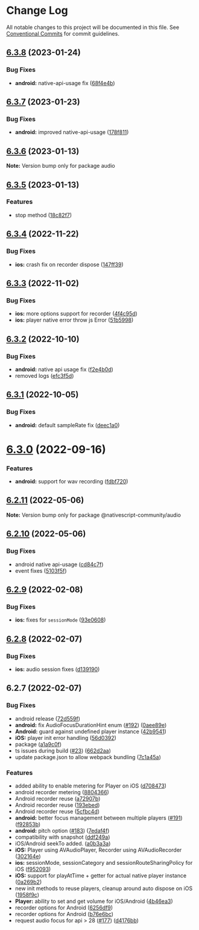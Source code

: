 # Change Log

All notable changes to this project will be documented in this file.
See [Conventional Commits](https://conventionalcommits.org) for commit guidelines.

## [6.3.8](https://github.com/nativescript-community/audio/compare/v6.3.7...v6.3.8) (2023-01-24)


### Bug Fixes

* **android:** native-api-usage fix ([68f4e4b](https://github.com/nativescript-community/audio/commit/68f4e4bb44698c3d5fa674eaef6c6be1deb05d2a))





## [6.3.7](https://github.com/nativescript-community/audio/compare/v6.3.6...v6.3.7) (2023-01-23)


### Bug Fixes

* **android:** improved native-api-usage ([178f811](https://github.com/nativescript-community/audio/commit/178f81122895e2c26fa1b12fd2d73c03970816e5))





## [6.3.6](https://github.com/nativescript-community/audio/compare/v6.3.5...v6.3.6) (2023-01-13)

**Note:** Version bump only for package audio





## [6.3.5](https://github.com/nativescript-community/audio/compare/v6.3.4...v6.3.5) (2023-01-13)


### Features

* stop method ([18c82f7](https://github.com/nativescript-community/audio/commit/18c82f7d00f7fb33e27ef7dcaa7259e97029aefe))





## [6.3.4](https://github.com/nativescript-community/audio/compare/v6.3.3...v6.3.4) (2022-11-22)


### Bug Fixes

* **ios:** crash fix on recorder dispose ([147ff39](https://github.com/nativescript-community/audio/commit/147ff39e9f8da4ee29b5e61eb65e09150af66437))





## [6.3.3](https://github.com/nativescript-community/audio/compare/v6.3.2...v6.3.3) (2022-11-02)


### Bug Fixes

* **ios:** more options support for recorder ([4f4c95d](https://github.com/nativescript-community/audio/commit/4f4c95dbe1beb7fc3c6818b37a273d41d73020d0))
* **ios:** player native error throw js Error ([51b5998](https://github.com/nativescript-community/audio/commit/51b59989a8a875c6ae4a4a39ff5ff9f7fd99d398))





## [6.3.2](https://github.com/nativescript-community/audio/compare/v6.3.1...v6.3.2) (2022-10-10)


### Bug Fixes

* **android:** native api usage fix ([f2e4b0d](https://github.com/nativescript-community/audio/commit/f2e4b0deec63f3623125c44be7d3b64826c2acd1))
* removed logs ([efc3f5d](https://github.com/nativescript-community/audio/commit/efc3f5d452fb7e35bc4d711f728b379be35f7d4b))





## [6.3.1](https://github.com/nativescript-community/audio/compare/v6.3.0...v6.3.1) (2022-10-05)


### Bug Fixes

* **android:** default sampleRate fix ([deec1a0](https://github.com/nativescript-community/audio/commit/deec1a0533660514728b629a77f0d9007d2c3251))





# [6.3.0](https://github.com/nativescript-community/audio/compare/v6.2.11...v6.3.0) (2022-09-16)


### Features

* **android:** support for wav recording ([fdbf720](https://github.com/nativescript-community/audio/commit/fdbf72075fe82f9705ace173042cc656eb097308))





## [6.2.11](https://github.com/nativescript-community/audio/compare/v6.2.10...v6.2.11) (2022-05-06)

**Note:** Version bump only for package @nativescript-community/audio





## [6.2.10](https://github.com/nativescript-community/audio/compare/v6.2.9...v6.2.10) (2022-05-06)


### Bug Fixes

* android native api-usage ([cd84c7f](https://github.com/nativescript-community/audio/commit/cd84c7f4d6b2f1d72de730b712611c50b293d311))
* event fixes ([5103f5f](https://github.com/nativescript-community/audio/commit/5103f5f9ed59306ba0aab78b79f0764c87cfdc54))





## [6.2.9](https://github.com/nativescript-community/audio/compare/v6.2.8...v6.2.9) (2022-02-08)


### Bug Fixes

* **ios:** fixes for `sessionMode` ([93e0608](https://github.com/nativescript-community/audio/commit/93e060868d1eddf337d5884cd3e53b85889c10a5))





## [6.2.8](https://github.com/nativescript-community/audio/compare/v6.2.7...v6.2.8) (2022-02-07)


### Bug Fixes

* **ios:** audio session fixes ([d139190](https://github.com/nativescript-community/audio/commit/d139190825f9d9004b48b6ab24fbb1a733cbfe67))





## 6.2.7 (2022-02-07)


### Bug Fixes

* android release ([72d559f](https://github.com/nativescript-community/audio/commit/72d559f1e7e64debfedb5886420f1f01047d1773))
* **android:** fix AudioFocusDurationHint enum ([#192](https://github.com/nativescript-community/audio/issues/192)) ([0aee89e](https://github.com/nativescript-community/audio/commit/0aee89e446a8ffb1282686d5949059ebdbef664a))
* **Android:** guard against undefined player instance ([42b9541](https://github.com/nativescript-community/audio/commit/42b95412348c179a371ecfb052a176abf453c06e))
* **iOS:** player init error handling ([56d0392](https://github.com/nativescript-community/audio/commit/56d039224af46956eb05e179a4bff4bb4eb47421))
* package ([a1a9c0f](https://github.com/nativescript-community/audio/commit/a1a9c0f0826a59cbabd63c38bcef77316b469f6e))
* ts issues during build ([#23](https://github.com/nativescript-community/audio/issues/23)) ([662d2aa](https://github.com/nativescript-community/audio/commit/662d2aa24c30062421cd5500f1241a6d76dc2027))
* update package.json to allow webpack bundling ([7c1a45a](https://github.com/nativescript-community/audio/commit/7c1a45acd059daa8015d1d622532d45b2d3705d9))


### Features

* added ability to enable metering for Player on iOS ([d708473](https://github.com/nativescript-community/audio/commit/d70847397c5e2f020a924bc68ce67d8820482b1e))
* android recorder metering ([8804366](https://github.com/nativescript-community/audio/commit/880436684974a3c2e58c8220040b5d9b20187296))
* Android recorder reuse ([a72907b](https://github.com/nativescript-community/audio/commit/a72907bc1c109369eb7a9f9f5558e9d7ff6188f4))
* Android recorder reuse ([193ebed](https://github.com/nativescript-community/audio/commit/193ebed77a3fa2c83a5fa0c4e410f814c652337c))
* Android recorder reuse ([5cfbc4d](https://github.com/nativescript-community/audio/commit/5cfbc4d945d43bc0add5d019d92c2836c14130a9))
* **android:** better focus management between multiple players ([#191](https://github.com/nativescript-community/audio/issues/191)) ([f92853b](https://github.com/nativescript-community/audio/commit/f92853ba623bfc0b9625cd8e274df3007dcbfb51))
* **android:** pitch option ([#183](https://github.com/nativescript-community/audio/issues/183)) ([7edaf4f](https://github.com/nativescript-community/audio/commit/7edaf4f92b7f60f4993524023101d7ac61c68414))
* compatibility with snapshot ([ddf249a](https://github.com/nativescript-community/audio/commit/ddf249a22dd34af7a9c148df77c406cfe11d1ee6))
* iOS/Android seekTo added. ([a0b3a3a](https://github.com/nativescript-community/audio/commit/a0b3a3ad114754427ba9cc5c2d083d86c84c2a9e))
* **iOS:** Player using AVAudioPlayer, Recorder using AVAudioRecorder ([302164e](https://github.com/nativescript-community/audio/commit/302164e8d642b0b4592e649f8fd4d750e5c48e8c))
* **ios:** sessionMode, sessionCategory and sessionRouteSharingPolicy for iOS ([f952093](https://github.com/nativescript-community/audio/commit/f9520934be29667941adb23a908e3b8c5576899c))
* **iOS:** support for playAtTime + getter for actual native player instance ([0a269b2](https://github.com/nativescript-community/audio/commit/0a269b2e653041b945ada73f9dea5459b4f2b75b))
* new init methods to reuse players, cleanup around auto dispose on iOS ([1958f9c](https://github.com/nativescript-community/audio/commit/1958f9c1020c6f8a78e3e814f6f8c4deac644eae))
* **Player:** ability to set and get volume for iOS/Android ([4b46ea3](https://github.com/nativescript-community/audio/commit/4b46ea318be0a4b4f8069346a2a1b0cc184834ab))
* recorder options for Android ([6256df9](https://github.com/nativescript-community/audio/commit/6256df929c3c3b19326829f1e82a842bfce83c0e))
* recorder options for Android ([b76e6bc](https://github.com/nativescript-community/audio/commit/b76e6bc0210c2a61078703c55be4d9e2ed8be186))
* request audio focus for api > 28 ([#177](https://github.com/nativescript-community/audio/issues/177)) ([d4176bb](https://github.com/nativescript-community/audio/commit/d4176bb35090b15c92ed17d369745c3a20f54abe))
